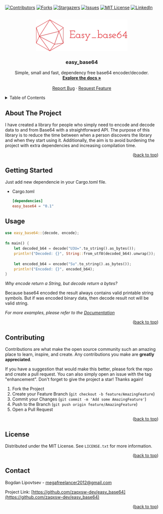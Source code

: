 <a name="readme-top"></a>



<!-- PROJECT SHIELDS -->
<!--
*** I'm using markdown "reference style" links for readability.
*** Reference links are enclosed in brackets [ ] instead of parentheses ( ).
*** See the bottom of this document for the declaration of the reference variables
*** for contributors-url, forks-url, etc. This is an optional, concise syntax you may use.
*** https://www.markdownguide.org/basic-syntax/#reference-style-links
-->
[![Contributors][contributors-shield]][contributors-url]
[![Forks][forks-shield]][forks-url]
[![Stargazers][stars-shield]][stars-url]
[![Issues][issues-shield]][issues-url]
[![MIT License][license-shield]][license-url]
[![LinkedIn][linkedin-shield]][linkedin-url]



<!-- PROJECT LOGO -->
<br />
<div align="center">
  <a href="https://github.com/zaqxsw-dev/easy_base64">
    <img src="files/logo.png" alt="Logo" width="300" height="104">
  </a>

<h3 align="center">easy_base64</h3>

  <p align="center">
    Simple, small and fast, dependency free base64 encoder/decoder.
    <br />
    <a href="https://github.com/zaqxsw-dev/easy_base64"><strong>Explore the docs »</strong></a>
    <br />
    <br />
    <a href="https://github.com/zaqxsw-dev/easy_base64/issues">Report Bug</a>
    ·
    <a href="https://github.com/zaqxsw-dev/easy_base64/issues">Request Feature</a>
  </p>
</div>



<!-- TABLE OF CONTENTS -->
<details>
  <summary>Table of Contents</summary>
  <ol>
    <li>
      <a href="#about-the-project">About The Project</a>
    </li>
    <li>
      <a href="#getting-started">Getting Started</a>
    </li>
    <li><a href="#usage">Usage</a></li>
    <li><a href="#contributing">Contributing</a></li>
    <li><a href="#license">License</a></li>
    <li><a href="#contact">Contact</a></li>
  </ol>
</details>



<!-- ABOUT THE PROJECT -->
## About The Project

I have created a library for people who simply need to encode and decode data to and from Base64 with a straightforward API. The purpose of this library is to reduce the time between when a person discovers the library and when they start using it. Additionally, the aim is to avoid burdening the project with extra dependencies and increasing compilation time.

<p align="right">(<a href="#readme-top">back to top</a>)</p>


<!-- GETTING STARTED -->
## Getting Started

Just add new dependencie in your Cargo.toml file.

* Cargo.toml
  ```toml
  [dependencies]
  easy_base64 = "0.1"
  ```

<!-- USAGE EXAMPLES -->
## Usage

```rust
use easy_base64::{decode, encode};

fn main() {
    let decoded_b64 = decode("U3U=".to_string().as_bytes());
    println!("Decoded: {}", String::from_utf8(decoded_b64).unwrap());

    let encoded_b64 = encode("Su".to_string().as_bytes());
    println!("Encoded: {}", encoded_b64);
}
```

_Why encode return a String, but decode return a bytes?_

Because base64 encoded the result always contains valid printable string symbols. But if was encoded binary data, then decode result not will be valid string.

_For more examples, please refer to the [Documentation](https://docs.rs/easy_base64/0.1.0/easy_base64/)_

<p align="right">(<a href="#readme-top">back to top</a>)</p>

<!-- CONTRIBUTING -->
## Contributing

Contributions are what make the open source community such an amazing place to learn, inspire, and create. Any contributions you make are **greatly appreciated**.

If you have a suggestion that would make this better, please fork the repo and create a pull request. You can also simply open an issue with the tag "enhancement".
Don't forget to give the project a star! Thanks again!

1. Fork the Project
2. Create your Feature Branch (`git checkout -b feature/AmazingFeature`)
3. Commit your Changes (`git commit -m 'Add some AmazingFeature'`)
4. Push to the Branch (`git push origin feature/AmazingFeature`)
5. Open a Pull Request

<p align="right">(<a href="#readme-top">back to top</a>)</p>



<!-- LICENSE -->
## License

Distributed under the MIT License. See `LICENSE.txt` for more information.

<p align="right">(<a href="#readme-top">back to top</a>)</p>



<!-- CONTACT -->
## Contact

Bogdan Lipovtsev - megafreelancer2012@gmail.com

Project Link: [https://github.com/zaqxsw-dev/easy_base64](https://github.com/zaqxsw-dev/easy_base64)

<p align="right">(<a href="#readme-top">back to top</a>)</p>

<!-- MARKDOWN LINKS & IMAGES -->
<!-- https://www.markdownguide.org/basic-syntax/#reference-style-links -->
[contributors-shield]: https://img.shields.io/github/contributors/zaqxsw-dev/easy_base64.svg?style=for-the-badge
[contributors-url]: https://github.com/zaqxsw-dev/easy_base64/graphs/contributors
[forks-shield]: https://img.shields.io/github/forks/zaqxsw-dev/easy_base64.svg?style=for-the-badge
[forks-url]: https://github.com/zaqxsw-dev/easy_base64/network/members
[stars-shield]: https://img.shields.io/github/stars/zaqxsw-dev/easy_base64.svg?style=for-the-badge
[stars-url]: https://github.com/zaqxsw-dev/easy_base64/stargazers
[issues-shield]: https://img.shields.io/github/issues/zaqxsw-dev/easy_base64.svg?style=for-the-badge
[issues-url]: https://github.com/zaqxsw-dev/easy_base64/issues
[license-shield]: https://img.shields.io/github/license/zaqxsw-dev/easy_base64.svg?style=for-the-badge
[license-url]: https://github.com/zaqxsw-dev/easy_base64/blob/master/LICENSE.txt
[linkedin-shield]: https://img.shields.io/badge/-LinkedIn-black.svg?style=for-the-badge&logo=linkedin&colorB=555
[linkedin-url]: https://www.linkedin.com/in/bogdan-lipovtsev-746946257
